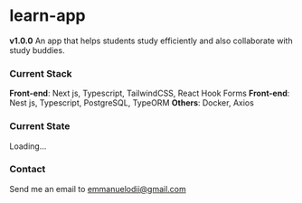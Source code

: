# learn-app

**v1.0.0**
An app that helps students study efficiently and also collaborate with study buddies.


### Current Stack
**Front-end**: Next js, Typescript, TailwindCSS, React Hook Forms
**Front-end**: Nest js, Typescript, PostgreSQL, TypeORM
**Others**: Docker, Axios

### Current State

Loading...




### Contact 
Send me an email to <a href='mailto:emmanuelodii80@gmail.com'>emmanuelodii@gmail.com</a>
